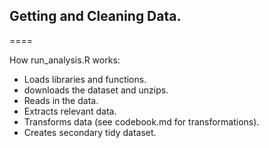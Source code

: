 ## Getting and Cleaning Data.
====

How run_analysis.R works:

* Loads libraries and functions.
* downloads the dataset and unzips.
* Reads in the data.
* Extracts relevant data.
* Transforms data (see codebook.md for transformations).
* Creates secondary tidy dataset.
